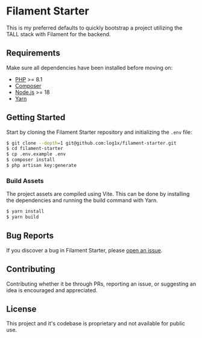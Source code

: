 # Filament Starter

This is my preferred defaults to quickly bootstrap a project utilizing the TALL stack with Filament for the backend.

## Requirements

Make sure all dependencies have been installed before moving on:

- [PHP](https://secure.php.net/manual/en/install.php) >= 8.1
- [Composer](https://getcomposer.org/download/)
- [Node.js](http://nodejs.org/) >= 18
- [Yarn](https://yarnpkg.com/en/docs/install)

## Getting Started

Start by cloning the Filament Starter repository and initializing the `.env` file:

```sh
$ git clone --depth=1 git@github.com:log1x/filament-starter.git
$ cd filament-starter
$ cp .env.example .env
$ composer install
$ php artisan key:generate
```

### Build Assets

The project assets are compiled using Vite. This can be done by installing the dependencies and running the build command with Yarn.

```sh
$ yarn install
$ yarn build
```

## Bug Reports

If you discover a bug in Filament Starter, please [open an issue](https://github.com/log1x/filament-starter/issues).

## Contributing

Contributing whether it be through PRs, reporting an issue, or suggesting an idea is encouraged and appreciated.

## License

This project and it's codebase is proprietary and not available for public use.
